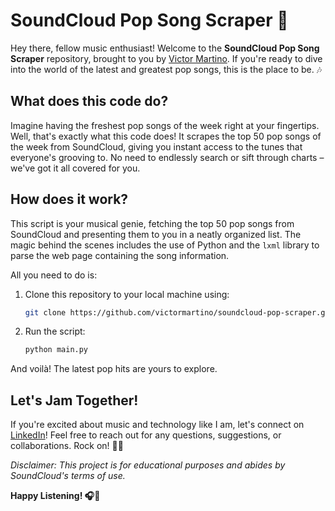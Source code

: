 # SoundCloud Pop Song Scraper 🎵

Hey there, fellow music enthusiast! Welcome to the **SoundCloud Pop Song Scraper** repository, brought to you by [Victor Martino](https://www.linkedin.com/in/victor-martino-446765140/). If you're ready to dive into the world of the latest and greatest pop songs, this is the place to be. 🎶

## What does this code do?

Imagine having the freshest pop songs of the week right at your fingertips. Well, that's exactly what this code does! It scrapes the top 50 pop songs of the week from SoundCloud, giving you instant access to the tunes that everyone's grooving to. No need to endlessly search or sift through charts – we've got it all covered for you.

## How does it work?

This script is your musical genie, fetching the top 50 pop songs from SoundCloud and presenting them to you in a neatly organized list. The magic behind the scenes includes the use of Python and the `lxml` library to parse the web page containing the song information.

All you need to do is:

1. Clone this repository to your local machine using:
    ```bash
    git clone https://github.com/victormartino/soundcloud-pop-scraper.git

2. Run the script:
    ```bash
   python main.py

And voilà! The latest pop hits are yours to explore.

## Let's Jam Together!

If you're excited about music and technology like I am, let's connect on [LinkedIn](https://www.linkedin.com/in/victor-martino-446765140/)! Feel free to reach out for any questions, suggestions, or collaborations. Rock on! 🤘🎸

*Disclaimer: This project is for educational purposes and abides by SoundCloud's terms of use.*

**Happy Listening! 🎧🎉**
